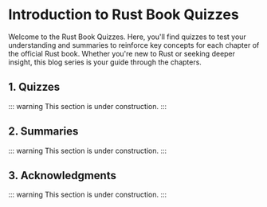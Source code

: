# Introduction to Rust Book Quizzes

Welcome to the Rust Book Quizzes. Here, you'll find quizzes to test your understanding and summaries to reinforce key concepts for each chapter of the official Rust book. Whether you're new to Rust or seeking deeper insight, this blog series is your guide through the chapters.

## 1. Quizzes

::: warning
This section is under construction.
:::

## 2. Summaries

::: warning
This section is under construction.
:::

## 3. Acknowledgments

::: warning
This section is under construction.
:::
